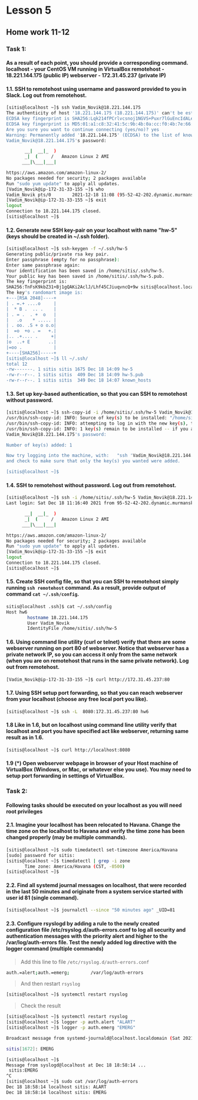 # Lesson 5

## Home work 11-12

### Task 1:

#### As a result of each point, you should provide a corresponding command. localhost - your CentOS VM running in VirtualBox remotehost - 18.221.144.175 (public IP) webserver - 172.31.45.237 (private IP)

#### 1.1. SSH to remotehost using username and password provided to you in Slack. Log out from remotehost.
```bash
[sitis@localhost ~]$ ssh Vadim_Novik@18.221.144.175
The authenticity of host '18.221.144.175 (18.221.144.175)' can't be established.
ECDSA key fingerprint is SHA256:Lqk214fPCrlvcsnoj1NGVS+Puxr7lGuEncIdALeLt78.
ECDSA key fingerprint is MD5:01:a1:c8:32:41:5c:9b:4b:0a:cc:f0:4b:7e:66:2b:38.
Are you sure you want to continue connecting (yes/no)? yes
Warning: Permanently added '18.221.144.175' (ECDSA) to the list of known hosts.
Vadim_Novik@18.221.144.175's password:

       __|  __|_  )
       _|  (     /   Amazon Linux 2 AMI
      ___|\___|___|

https://aws.amazon.com/amazon-linux-2/
No packages needed for security; 2 packages available
Run "sudo yum update" to apply all updates.
[Vadim_Novik@ip-172-31-33-155 ~]$ who
Vadim_Novik pts/0        2021-12-18 11:08 (95-52-42-202.dynamic.murmansk.dslavangard.ru)
[Vadim_Novik@ip-172-31-33-155 ~]$ exit
logout
Connection to 18.221.144.175 closed.
[sitis@localhost ~]$
```

#### 1.2. Generate new SSH key-pair on your localhost with name "hw-5" (keys should be created in ~/.ssh folder).
```bash
[sitis@localhost ~]$ ssh-keygen -f ~/.ssh/hw-5
Generating public/private rsa key pair.
Enter passphrase (empty for no passphrase):
Enter same passphrase again:
Your identification has been saved in /home/sitis/.ssh/hw-5.
Your public key has been saved in /home/sitis/.ssh/hw-5.pub.
The key fingerprint is:
SHA256:TnFsK9kbZ31+Bj1gQAKi2AclJ/Lhf45CJiuqvncQ+9w sitis@localhost.localdomain
The key's randomart image is:
+---[RSA 2048]----+
| . =.+ ....o     |
|  * B .  .. .    |
| . = .  . +  o   |
|   .o    * ..... |
| . oo. .S + o o.o|
|  =o  +o . =   +.|
|.. .+.... .     +|
|o  ..+ E       ..|
|=oo .            |
+----[SHA256]-----+
[sitis@localhost ~]$ ll ~/.ssh/
total 12
-rw-------. 1 sitis sitis 1675 Dec 18 14:09 hw-5
-rw-r--r--. 1 sitis sitis  409 Dec 18 14:09 hw-5.pub
-rw-r--r--. 1 sitis sitis  349 Dec 18 14:07 known_hosts
```

#### 1.3. Set up key-based authentication, so that you can SSH to remotehost without password.
```bash
[sitis@localhost ~]$ ssh-copy-id -i /home/sitis/.ssh/hw-5 Vadim_Novik@18.221.144.175
/usr/bin/ssh-copy-id: INFO: Source of key(s) to be installed: "/home/sitis/.ssh/hw-5.pub"
/usr/bin/ssh-copy-id: INFO: attempting to log in with the new key(s), to filter out any that are already installed
/usr/bin/ssh-copy-id: INFO: 1 key(s) remain to be installed -- if you are prompted now it is to install the new keys
Vadim_Novik@18.221.144.175's password:

Number of key(s) added: 1

Now try logging into the machine, with:   "ssh 'Vadim_Novik@18.221.144.175'"
and check to make sure that only the key(s) you wanted were added.

[sitis@localhost ~]$
```

#### 1.4. SSH to remotehost without password. Log out from remotehost.
```bash
[sitis@localhost ~]$ ssh -i /home/sitis/.ssh/hw-5 Vadim_Novik@18.221.144.175
Last login: Sat Dec 18 11:16:40 2021 from 95-52-42-202.dynamic.murmansk.dslavangard.ru

       __|  __|_  )
       _|  (     /   Amazon Linux 2 AMI
      ___|\___|___|

https://aws.amazon.com/amazon-linux-2/
No packages needed for security; 2 packages available
Run "sudo yum update" to apply all updates.
[Vadim_Novik@ip-172-31-33-155 ~]$ exit
logout
Connection to 18.221.144.175 closed.
[sitis@localhost ~]$
```

#### 1.5. Create SSH config file, so that you can SSH to remotehost simply running `ssh remotehost` command. As a result, provide output of command `cat ~/.ssh/config`.
```bash
sitis@localhost .ssh]$ cat ~/.ssh/config
Host hw6
        hostname 18.221.144.175
        User Vadim_Novik
        IdentityFile /home/sitis/.ssh/hw-5
```

#### 1.6. Using command line utility (curl or telnet) verify that there are some webserver running on port 80 of webserver.  Notice that webserver has a private network IP, so you can access it only from the same network (when you are on remotehost that runs in the same private network). Log out from remotehost.
```bash
[Vadim_Novik@ip-172-31-33-155 ~]$ curl http://172.31.45.237:80
```

#### 1.7. Using SSH setup port forwarding, so that you can reach webserver from your localhost (choose any free local port you like).
```bash
[sitis@localhost ~]$ ssh -L  8080:172.31.45.237:80 hw6
```
#### 1.8 Like in 1.6, but on localhost using command line utility verify that localhost and port you have specified act like webserver, returning same result as in 1.6.
```bash
[sitis@localhost ~]$ curl http://localhost:8080
```

#### 1.9 (*) Open webserver webpage in browser of your Host machine of VirtualBox (Windows, or Mac, or whatever else you use). You may need to setup port forwarding in settings of VirtualBox.


### Task 2:
#### Following tasks should be executed on your localhost as you will need root privileges
#### 2.1. Imagine your localhost has been relocated to Havana. Change the time zone on the localhost to Havana and verify the time zone has been changed properly (may be multiple commands).
```bash
[sitis@localhost ~]$ sudo timedatectl set-timezone America/Havana
[sudo] password for sitis:
[sitis@localhost ~]$ timedatectl | grep -i zone
       Time zone: America/Havana (CST, -0500)
[sitis@localhost ~]$
```

#### 2.2. Find all systemd journal messages on localhost, that were recorded in the last 50 minutes and originate from a system service started with user id 81 (single command).
```bash
[sitis@localhost ~]$ journalctl --since "50 minutes ago" _UID=81
```

#### 2.3. Configure rsyslogd by adding a rule to the newly created configuration file /etc/rsyslog.d/auth-errors.conf to log all security and authentication messages with the priority alert and higher to the /var/log/auth-errors file. Test the newly added log directive with the logger command (multiple commands)
> Add this line to file `/etc/rsyslog.d/auth-errors.conf`
```bash
auth.=alert;auth.=emerg;		/var/log/auth-errors
```
> And then restart `rsyslog`
```bash
[sitis@localhost ~]$ systemctl restart rsyslog
```
> Check the result
```bash
[sitis@localhost ~]$ systemctl restart rsyslog
[sitis@localhost ~]$ logger -p auth.alert "ALART"
[sitis@localhost ~]$ logger -p auth.emerg "EMERG"

Broadcast message from systemd-journald@localhost.localdomain (Sat 2021-12-18 18:58:14 MSK):

sitis[1672]: EMERG

[sitis@localhost ~]$
Message from syslogd@localhost at Dec 18 18:58:14 ...
 sitis:EMERG
^C
[sitis@localhost ~]$ sudo cat /var/log/auth-errors
Dec 18 18:58:14 localhost sitis: ALART
Dec 18 18:58:14 localhost sitis: EMERG
```
